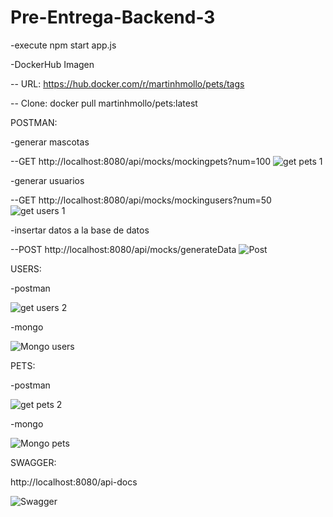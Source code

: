 # Pre-Entrega-Backend-3

-execute
npm start app.js

-DockerHub Imagen

-- URL: https://hub.docker.com/r/martinhmollo/pets/tags

-- Clone: docker pull martinhmollo/pets:latest

POSTMAN:

-generar mascotas

--GET http://localhost:8080/api/mocks/mockingpets?num=100
![get pets 1](https://github.com/user-attachments/assets/c45f8cf2-e833-4a84-948b-0a9d1e5e5775)

-generar usuarios

--GET http://localhost:8080/api/mocks/mockingusers?num=50
![get users 1](https://github.com/user-attachments/assets/97a40b85-99cc-41b6-8f52-d94a4327b27f)

-insertar datos a la base de datos

--POST http://localhost:8080/api/mocks/generateData
![Post](https://github.com/user-attachments/assets/5e18da51-1dd7-45fd-a625-c36a96a8ec2a)


USERS:

-postman

![get users 2](https://github.com/user-attachments/assets/eddbd8c3-5c0b-4e0d-b1f7-98f59125dbdc)

-mongo

![Mongo users](https://github.com/user-attachments/assets/0593d2c0-3a1f-4bda-b6ab-8e2fd5ed32e7)

PETS:

-postman

![get pets 2](https://github.com/user-attachments/assets/3dfd201a-2532-4bd0-8816-8107215d33e8)

-mongo

![Mongo pets](https://github.com/user-attachments/assets/8b3a3076-ecd1-455b-afd2-4e4147cdc5f7)


SWAGGER:

http://localhost:8080/api-docs

![Swagger](https://github.com/user-attachments/assets/b4144be5-fa48-4909-9fe2-968dbb1c56d7)

